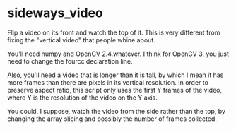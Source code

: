 # sideways_video
Flip a video on its front and watch the top of it. This is very different from fixing the "vertical video" that people whine about. 

You'll need numpy and OpenCV 2.4.whatever. I think for OpenCV 3, you just need to change the fourcc declaration line. 

Also, you'll need a video that is longer than it is tall, by which I mean it has more frames than there are pixels in its vertical resolution. In order to preserve aspect ratio, this script only uses the first Y frames of the video, where Y is the resolution of the video on the Y axis. 

You could, I suppose, watch the video from the side rather than the top, by changing the array slicing and possibly the number of frames collected. 
